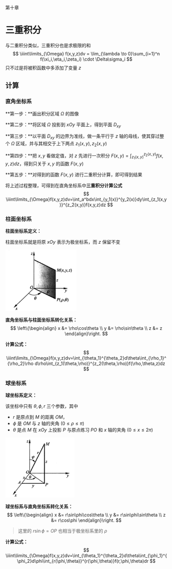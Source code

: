 第十章

# 三重积分



与二重积分类似，三重积分也是求极限的和
$$
\iiint\limits_{\Omega} f(x,y,z)dv = \lim_{\lambda \to 0}\sum_{i=1}^n f(\xi_i,\eta_i,\zeta_i) \cdot \Delta\sigma_i
$$
只不过是将被积函数中多添加了变量 $z$



## 计算

### 直角坐标系

**第一步：**画出积分区域 $\Omega$ 的图像

**第二步：**将区域 $\Omega$ 投影到 $xOy$ 平面上，得到平面 $D_{xy}$

**第三步：**以平面 $D_{xy}$ 的边界为准线，做一条平行于 $z$ 轴的母线，使其穿过整个 $\Omega$ 区域，并与其相交于上下两点 $z_1(x,y),z_2(x,y)$ 

**第四步：**把 $x,y$ 看做定值，对 $z$ 先进行一次积分 $F(x,y) = \int_{z_1(x,y)}^{z_2(x,y)} f(x,y,z)dz$，得到只关于 $x,y$ 的函数 $F(x,y)$

**第五步：**对得到的函数 $F(x,y)$ 进行二重积分计算，即可得到结果



将上述过程整理，可得到在直角坐标系中**三重积分计算公式**
$$
\iiint\limits_{\Omega}f(x,y,z)dv=\int_a^bdx\int_{y_1(x)}^{y_2(x)}dy\int_{z_1(x,y)}^{z_2(x,y)}f(x,y,z)dz
$$


### 柱面坐标系

**柱面坐标系定义：**

柱面坐标系就是将原 $xOy$ 表示为极坐标系，而 $z$ 保留不变

![image-20200820103335854](../assets/images/image-20200820103335854.png)



**直角坐标系与柱面坐标系转化关系：**
$$
\left\{\begin{align}
x &= \rho\cos\theta \\
y &= \rho\sin\theta \\
z &= z
\end{align}\right.
$$



**计算公式：**
$$
\iiint\limits_{\Omega}f(x,y,z)dv=\int_{\theta_1}^{\theta_2}d\theta\int_{\rho_1}^{\rho_2}\rho d\rho\int_{z_1(\theta,\rho)}^{z_2(\theta,\rho)}f(\rho,\theta,z)dz
$$




### 球坐标系

**球坐标系定义：**

该坐标中只有 $\theta,\phi,r$ 三个参数，其中

- $r$ 是原点到 $M$ 的距离 $OM$，
- $\phi$ 是 $OM$ 与 $z$ 轴的夹角 ($0 \leq \rho \leq \pi$)
- $\theta$ 是点 $M$ 在 $xOy$ 上投影 $P$ 与原点练习 $PO$ 和 $x$ 轴的夹角 ($0 \leq x \leq 2\pi$)



![image-20200820105651446](../assets/images/image-20200820105651446.png)

**球坐标系与直角坐标系转化关系：**
$$
\left\{\begin{align}
x &= r\sin\phi\cos\theta \\
y &= r\sin\phi\sin\theta \\
z &= r\cos\phi
\end{align}\right.
$$

> 这里的 $r\sin\phi = OP$ 也相当于极坐标系里的 $\rho$



**计算公式：**
$$
\iiint\limits_{\Omega}f(x,y,z)dv=\int_{\theta_1}^{\theta_2}d\theta\int_{\phi_1}^{\phi_2}d\phi\int_{r(\phi,\theta)}^{r(\phi,\theta)}f(r,\phi,\theta)dr
$$
